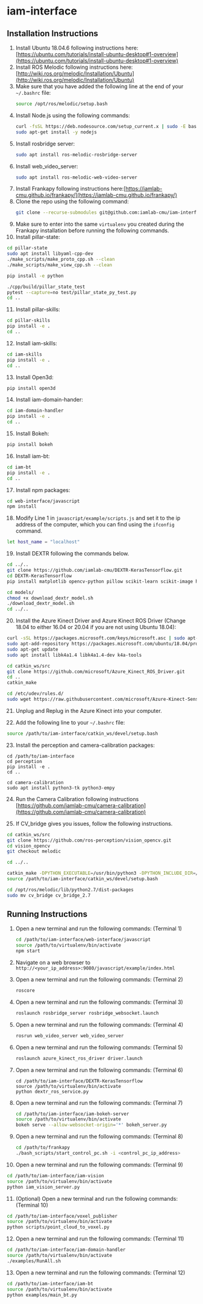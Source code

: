 # iam-interface

## Installation Instructions
1. Install Ubuntu 18.04.6 following instructions here:[https://ubuntu.com/tutorials/install-ubuntu-desktop#1-overview](https://ubuntu.com/tutorials/install-ubuntu-desktop#1-overview)
2. Install ROS Melodic following instructions here: [http://wiki.ros.org/melodic/Installation/Ubuntu](http://wiki.ros.org/melodic/Installation/Ubuntu)
3. Make sure that you have added the following line at the end of your `~/.bashrc` file:
   ```bash
   source /opt/ros/melodic/setup.bash
   ```
4. Install Node.js using the following commands:
   ```bash
   curl -fsSL https://deb.nodesource.com/setup_current.x | sudo -E bash -
   sudo apt-get install -y nodejs
   ```
5. Install rosbridge server:
   ```bash
   sudo apt install ros-melodic-rosbridge-server
   ```
6. Install web_video_server:
   ```bash
   sudo apt install ros-melodic-web-video-server
   ```
7. Install Frankapy following instructions here:[https://iamlab-cmu.github.io/frankapy/](https://iamlab-cmu.github.io/frankapy/)
8. Clone the repo using the following command:
   ```bash
   git clone --recurse-submodules git@github.com:iamlab-cmu/iam-interface.git
   ```
9. Make sure to enter into the same `virtualenv` you created during the Frankapy installation before running the following commands.
10. Install pillar-state:
   ```bash
   cd pillar-state
   sudo apt install libyaml-cpp-dev
   ./make_scripts/make_proto_cpp.sh --clean
   ./make_scripts/make_view_cpp.sh --clean
   
   pip install -e python

   ./cpp/build/pillar_state_test
   pytest --capture=no test/pillar_state_py_test.py
   cd ..
   ```
11. Install pillar-skills:
   ```bash
   cd pillar-skills
   pip install -e .
   cd ..
   ```
12. Install iam-skills:
   ```bash
   cd iam-skills
   pip install -e .
   cd ..
   ```
13. Install Open3d:
   ```bash
   pip install open3d
   ```
14. Install iam-domain-hander:
   ```bash
   cd iam-domain-handler
   pip install -e .
   cd ..
   ```
15. Install Bokeh:
   ```bash
   pip install bokeh
   ```
16. Install iam-bt:
   ```bash
   cd iam-bt
   pip install -e .
   cd .. 
   ```
17. Install npm packages:
   ```bash
   cd web-interface/javascript
   npm install
   ```
18. Modify Line 1 in `javascript/example/scripts.js` and set it to the ip address of the computer, which you can find using the `ifconfig` command.
   ```bash
   let host_name = "localhost"
   ```
19. Install DEXTR following the commands below.
   ```bash
   cd ../..
   git clone https://github.com/iamlab-cmu/DEXTR-KerasTensorflow.git
   cd DEXTR-KerasTensorflow
   pip install matplotlib opencv-python pillow scikit-learn scikit-image h5py tensorflow keras

   cd models/
   chmod +x download_dextr_model.sh
   ./download_dextr_model.sh
   cd ../..
   ```
20. Install the Azure Kinect Driver and Azure Kinect ROS Driver (Change 18.04 to either 16.04 or 20.04 if you are not using Ubuntu 18.04):
   ```bash
   curl -sSL https://packages.microsoft.com/keys/microsoft.asc | sudo apt-key add -
   sudo apt-add-repository https://packages.microsoft.com/ubuntu/18.04/prod
   sudo apt-get update
   sudo apt install libk4a1.4 libk4a1.4-dev k4a-tools

   cd catkin_ws/src
   git clone https://github.com/microsoft/Azure_Kinect_ROS_Driver.git
   cd ..
   catkin_make

   cd /etc/udev/rules.d/
   sudo wget https://raw.githubusercontent.com/microsoft/Azure-Kinect-Sensor-SDK/develop/scripts/99-k4a.rules
   ```
21. Unplug and Replug in the Azure Kinect into your computer.

22. Add the following line to your `~/.bashrc` file:
   ```bash
   source /path/to/iam-interface/catkin_ws/devel/setup.bash
   ``` 

23. Install the perception and camera-calibration packages:
   ```
   cd /path/to/iam-interface
   cd perception
   pip install -e .
   cd ..

   cd camera-calibration
   sudo apt install python3-tk python3-empy
   ```

24. Run the Camera Calibration following instructions [https://github.com/iamlab-cmu/camera-calibration](https://github.com/iamlab-cmu/camera-calibration)

25. If CV_bridge gives you issues, follow the following instructions.
   ```bash
   cd catkin_ws/src
   git clone https://github.com/ros-perception/vision_opencv.git
   cd vision_opencv
   git checkout melodic

   cd ../..

   catkin_make -DPYTHON_EXECUTABLE=/usr/bin/python3 -DPYTHON_INCLUDE_DIR=/usr/include/python3.6m -DPYTHON_LIBRARY=/usr/lib/x86_64-linux-gnu/libpython3.6m.so
   source /path/to/iam-interface/catkin_ws/devel/setup.bash

   cd /opt/ros/melodic/lib/python2.7/dist-packages
   sudo mv cv_bridge cv_bridge_2.7
   ```

## Running Instructions
1. Open a new terminal and run the following commands: (Terminal 1)
   ```bash
   cd /path/to/iam-interface/web-interface/javascript
   source /path/to/virtualenv/bin/activate
   npm start
   ```

2. Navigate on a web browser to `http://<your_ip_address>:9080/javascript/example/index.html`

3. Open a new terminal and run the following commands: (Terminal 2)
   ```bash
   roscore
   ```

4. Open a new terminal and run the following commands: (Terminal 3)
   ```bash
   roslaunch rosbridge_server rosbridge_websocket.launch
   ```

5. Open a new terminal and run the following commands: (Terminal 4)
   ```bash
   rosrun web_video_server web_video_server
   ```

6. Open a new terminal and run the following commands: (Terminal 5)
   ```bash
   roslaunch azure_kinect_ros_driver driver.launch
   ```

7. Open a new terminal and run the following commands: (Terminal 6)
   ```
   cd /path/to/iam-interface/DEXTR-KerasTensorflow
   source /path/to/virtualenv/bin/activate
   python dextr_ros_service.py
   ```

8. Open a new terminal and run the following commands: (Terminal 7)
   ```bash
   cd /path/to/iam-interface/iam-bokeh-server
   source /path/to/virtualenv/bin/activate
   bokeh serve --allow-websocket-origin='*' bokeh_server.py
   ```

9. Open a new terminal and run the following commands: (Terminal 8)
   ```bash
   cd /path/to/frankapy
   ./bash_scripts/start_control_pc.sh -i <control_pc_ip_address>
   ```

10. Open a new terminal and run the following commands: (Terminal 9)
   ```bash
   cd /path/to/iam-interface/iam-vision
   source /path/to/virtualenv/bin/activate
   python iam_vision_server.py
   ```

11. (Optional) Open a new terminal and run the following commands: (Terminal 10)
   ```bash
   cd /path/to/iam-interface/voxel_publisher
   source /path/to/virtualenv/bin/activate
   python scripts/point_cloud_to_voxel.py
   ```

12. Open a new terminal and run the following commands: (Terminal 11)
   ```bash
   cd /path/to/iam-interface/iam-domain-handler
   source /path/to/virtualenv/bin/activate
   ./examples/RunAll.sh
   ```

13. Open a new terminal and run the following commands: (Terminal 12)
   ```bash
   cd /path/to/iam-interface/iam-bt
   source /path/to/virtualenv/bin/activate 
   python examples/main_bt.py
   ```